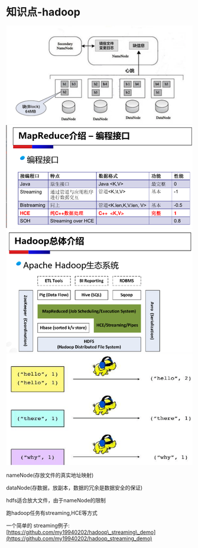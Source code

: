 # 知识点-hadoop

![](assets/ping-mu-kuai-zhao-20171007-xia-wu-5.05.04%20%281%29.png)![](assets/ping-mu-kuai-zhao-20180917-xia-wu-2.27.22%20%281%29.png)![](assets/ping-mu-kuai-zhao-20180917-xia-wu-2.27.47%20%281%29.png)![](assets/ping-mu-kuai-zhao-20180917-xia-wu-2.28.00.png)

nameNode\(存放文件的真实地址映射\)

dataNode\(存数据，放副本，数据的冗余是数据安全的保证\)

hdfs适合放大文件，由于nameNode的限制

跑hadoop任务有streaming,HCE等方式

一个简单的 streaming例子: [https://github.com/my19940202/hadoop\_streaming\_demo](https://github.com/my19940202/hadoop_streaming_demo)

